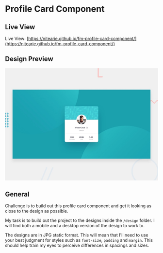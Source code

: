 # Profile Card Component

## Live View

Live View: [https://nitearie.github.io/fm-profile-card-component/](https://nitearie.github.io/fm-profile-card-component/)

## Design Preview

![Design Preview](./design/desktop-preview.jpg)

## General

Challenge is to build out this profile card component and get it looking as close to the design as possible.

My task is to build out the project to the designs inside the `/design` folder. I will find both a mobile and a desktop version of the design to work to. 

The designs are in JPG static format. This will mean that I'll need to use your best judgment for styles such as `font-size`, `padding` and `margin`. This should help train my eyes to perceive differences in spacings and sizes.

